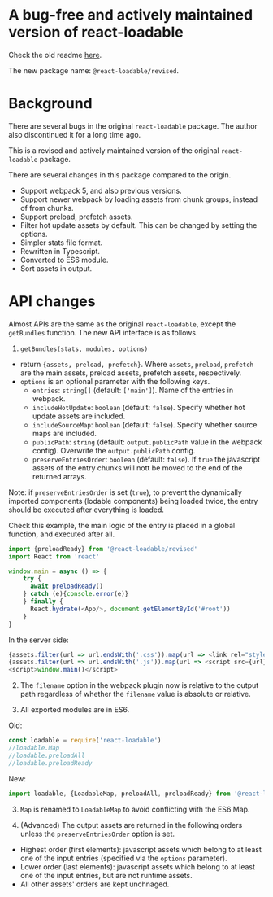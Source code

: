 # A bug-free and actively maintained version of react-loadable

Check the old readme [here](https://github.com/react-loadable/revised/blob/master/README-old.md).

The new package name: `@react-loadable/revised`.

# Background

There are several bugs in the original `react-loadable` package. The author also discontinued it for a long time ago.

This is a revised and actively maintained version of the original `react-loadable` package.

There are several changes in this package compared to the origin.

- Support webpack 5, and also previous versions.
- Support newer webpack by loading assets from chunk groups, instead of from chunks.
- Support preload, prefetch assets.
- Filter hot update assets by default. This can be changed by setting the options.
- Simpler stats file format.
- Rewritten in Typescript.
- Converted to ES6 module.
- Sort assets in output.

# API changes

Almost APIs are the same as the original `react-loadable`, except the `getBundles` function.
The new API interface is as follows.

1. `getBundles(stats, modules, options)`
 
- return `{assets, preload, prefetch}`.
 Where `assets`, `preload`, `prefetch` are the main assets, preload assets, prefetch assets, respectively.
- `options` is an optional parameter with the following keys.
    * `entries`: `string[]` (default: `['main']`). Name of the entries in webpack.
    * `includeHotUpdate`: `boolean` (default: `false`). Specify whether hot update assets are included. 
    * `includeSourceMap`: `boolean` (default: `false`). Specify whether source maps are included. 
    * `publicPath`: `string` (default: `output.publicPath` value in the webpack config). Overwrite the `output.publicPath` config.
    * `preserveEntriesOrder`: `boolean` (default: `false`). If `true` the javascript assets of the entry chunks will nott be moved to the end of the returned arrays.
    
Note: if `preserveEntriesOrder` is set (`true`), to prevent the dynamically imported components (lodable components) being loaded twice, the entry should be executed after everything is loaded.

Check this example, the main logic of the entry is placed in a global function, and executed after all.

```javascript
import {preloadReady} from '@react-loadable/revised'
import React from 'react'

window.main = async () => {
    try {
      await preloadReady()
    } catch (e){console.error(e)}
    } finally {
      React.hydrate(<App/>, document.getElementById('#root'))
    }
}
```

In the server side:

```javascript
{assets.filter(url => url.endsWith('.css')).map(url => <link rel="stylesheet" href={url} key={url}/>}
{assets.filter(url => url.endsWith('.js')).map(url => <script src={url} key={url}/>}
<script>window.main()</script>
```

2. The `filename` option in the webpack plugin now is relative to the output path regardless of whether the `filename` value is absolute or relative.

3. All exported modules are in ES6.

Old:

```javascript
const loadable = require('react-loadable')
//loadable.Map
//loadable.preloadAll
//loadable.preloadReady
```

New:

```javascript
import loadable, {LoadableMap, preloadAll, preloadReady} from '@react-loadable/revised'
```

3. `Map` is renamed to `LoadableMap` to avoid conflicting with the ES6 Map.

4. (Advanced) The output assets are returned in the following orders unless the `preserveEntriesOrder` option is set.
- Highest order (first elements): javascript assets which belong to at least one of the input entries (specified via the `options` parameter).
- Lower order (last elements): javascript assets which belong to at least one of the input entries, but are not runtime assets.
- All other assets' orders are kept unchnaged.
